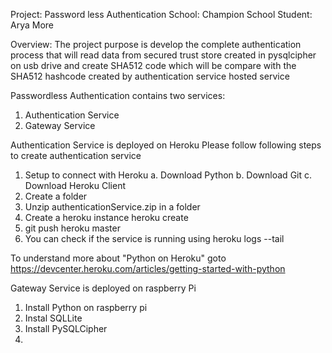 
Project: Password less Authentication
School: Champion School
Student: Arya More

Overview:
The project purpose is develop the complete authentication process that will read data from secured trust store created in pysqlcipher on usb drive and create SHA512  code which will be compare with the SHA512 hashcode created by authentication service hosted service 

Passwordless Authentication contains two services:
1. Authentication Service
2. Gateway Service

Authentication Service is deployed on Heroku
Please follow following steps to create authentication service
1. Setup to connect with Heroku
   a. Download Python
   b. Download Git
   c. Download Heroku Client
4. Create a folder
5. Unzip authenticationService.zip in a folder
6. Create a heroku instance 
    heroku create
7. git push heroku master
8. You can check if the service is running using heroku logs --tail

To understand more about "Python on Heroku" goto https://devcenter.heroku.com/articles/getting-started-with-python

Gateway Service is deployed on raspberry Pi
1. Install Python on raspberry pi
2. Instal SQLLite
3. Install PySQLCipher
4. 

